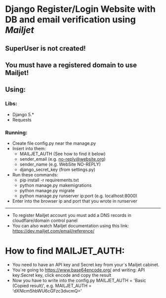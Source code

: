 # Django Register/Login Website with DB and email verification using **_Mailjet_**

## SuperUser is not created!
## You must have a registered domain to use Mailjet!

## Using:
### Libs:
* Django 5.*
* Requests
### Running:
* Create file config.py near the manage.py
* Insert into them:
    * MAILJET_AUTH (See how to find it below)
    * sender_email (e.g. no-reply@website.org)
    * sender_name (e.g. WebSite NO-REPLY)
    * django_secret_key (from settings.py)
* Run these commands:
   * pip install -r requirements.txt
   * python manage.py makemigrations
   * python manage.py migrate
   * python manage.py runserver ip:port (e.g. localhost:8000)
* Enter into the browser ip and port that you wrote in runserver
---
* To register Mailjet account you must add a DNS records in cloudflare/domain control panel
* You can also watch Mailjet documentation using this link: https://dev.mailjet.com/email/reference/
# How to find MAILJET_AUTH:
* You need to have an API key and Secret key from your`s Mailjet cabinet.
* You`re going to https://www.base64encode.org/ and writing: API key:Secret key, click encode and copy the result
* Now you have to write into the config.py MAILJET_AUTH = 'Basic (Copied result)', e.g. MAILJET_AUTH = 'dXNlcm5hbWU6cGFzc3dvcmQ='